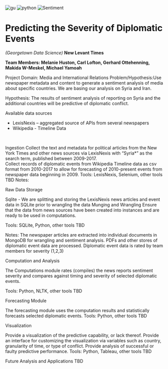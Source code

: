 
![gu](https://pbs.twimg.com/profile_images/1899483763/GU_AbbreviatedMark_twitter_normal.png)
![python](https://www.python.org/static/favicon.ico)
![Sentiment](https://git.gitbook.com/raw/caiomsouza/u-tad-final-project/master/images/icon-sentiment.png?token=Y2Fpb21zb3V6YTo5YTllZmJhYi03NDg5LTQ4YTUtYThjMy05MDM2Yjc5ODgyMmM%3D)


# **Predicting the Severity of Diplomatic Events** 
*(Georgetown Data Science)*
**New Levant Times**

**Team Members: Melanie Huston, Carl Lofton, Gerhard Ottehenning, Makida W-Meskel, Michael Yamoah**

Project Domain: Media and International Relations
Problem/Hypothesis:Use newspaper metadata and content to generate a sentiment analysis of media about specific countries. We are basing our analysis on Syria and Iran. 

Hypothesis: The results of sentiment analysis of reporting on Syria and the additional countries will be predictive of diplomatic conflict.

Available data sources
- LexisNexis – aggregated source of APIs from several newspapers
- Wikipedia -  Timeline Data
 <br>
 
Ingestion
Collect the text and metadata for political articles from the New York Times and other news sources via LexisNexis with “Syria*” as the search term, published between 2009-2017. <br>
Collect records of diplomatic events from Wikipedia Timeline data as csv format from 2010-2017 to allow for forecasting of 2010-present events from newspaper data beginning in 2009.
Tools: LexisNexis, Selenium, other tools TBD
Notes: 

Raw Data Storage

Sqlite - We are splitting and storing the LexisNexis news articles and event data in SQLite prior to wrangling the data
Munging and Wrangling 
Ensure that the data from news sources have been created into instances and are ready to be used in computations.

Tools: SQLite, Python, other tools TBD

Notes:
The newspaper articles are extracted into individual documents in MongoDB for wrangling and sentiment analysis. 
PDFs and other stores of diplomatic event data are processed. Diplomatic event data is rated by team members for severity (1,2,3)

Computation and Analysis

The Computations module rates (compiles) the news reports sentiment severity and compares against timing and severity of selected diplomatic events. 

Tools: Python, NLTK, other tools TBD


Forecasting Module 

The forecasting module uses the computation results and statistically forecasts selected diplomatic events.
Tools: Python, other tools TBD


Visualization

Provide a visualization of the predictive capability, or lack thereof. Provide an interface for customizing the visualization via variables such as country, granularity of time, or type of conflict. Provide analysis of successful or faulty predictive performance.
Tools: Python, Tableau, other tools TBD

Future Analysis and Applications
TBD
